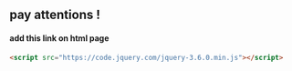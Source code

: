 ## pay attentions !

#### add this link on html page

```HTML
<script src="https://code.jquery.com/jquery-3.6.0.min.js"></script>
```